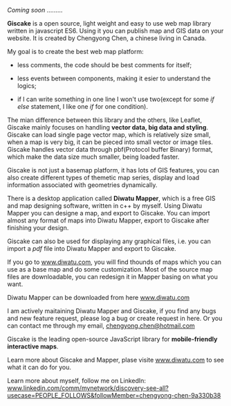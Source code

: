 *Coming soon* .........


**Giscake** is a open source, light weight and easy to use web map library written in javascript ES6. Using it you can publish map and GIS data on your website. It is created by Chengyong Chen, a chinese living in Canada.

My goal is to create the best web map platform:

 - less comments, the code should be best comments for itself; 
    
 - less events between components, making it esier to understand the logics; 
    
 - if I can write something in one line I won't use two(except for some *if else* statement, I like one *if* for one condition). 

The mian difference between this library and the others, like Leaflet, Giscake mainly focuses on handling **vector data, big data and styling**. Giscake can load single page vector map, which is relatively size small, when a map is very big, it can be pieced into small vector or image tiles. Giscake handles vector data through pbf(Protocol buffer Binary) format, which make the data size much smaller, being loaded faster.

Giscake is not just a basemap platform, it has lots of GIS features, you can also create different types of themetic map series, display and load information associated with geometries dynamically.

There is a desktop application called **Diwatu Mapper**, which is a free GIS and map designing software, written in c++ by myself. Using Diwatu Mapper you can designe a map, and export to Giscake. You can import almost any format of maps into Diwatu Mapper, export to Giscake after finishing your design.

Giscake can also be used for displaying any graphical files, i.e. you can import a *pdf* file into Diwatu Mapper and export to Giscake.



If you go to www.diwatu.com, you will find thounds of maps which you can use as a base map and do some customization. Most of the source map files are downloadable, you can redesign it in Mapper basing on what you want.

Diwatu Mapper can be downloaded from here www.diwatu.com

I am actively maitaining Diwatu Mapper and Giscake, if you find any bugs and new feature request, please log a bug or create request in here. Or you can contact me through my email, chengyong.chen@hotmail.com


Giscake is the leading open-source JavaScript library for **mobile-friendly interactive maps**.

Learn more about Giscake and Mapper, plase visite www.diwatu.com to see what it can do for you.

Learn more about myself, follow me on LinkedIn: www.linkedin.com/comm/mynetwork/discovery-see-all?usecase=PEOPLE_FOLLOWS&followMember=chengyong-chen-9a330b38
